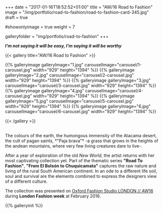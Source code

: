 +++
date = "2017-01-16T18:52:52+01:00"
title = "AW/16 Road to Fashion"
image = "/img/portfolio/road-to-fashion/road-to-fashion-card-345.jpg"
draft = true

#showonlyimage = true
weight = 7

galleryfolder = "img/portfolio/road-to-fashion"
+++

***I'm not saying it will be easy, I'm saying it will be worthy***

<!--more-->


{{< gallery title="AW/16 Road to Fashion" >}}

  {{% galleryimage galleryImage="1.jpg" carouselImage="carousel/1-carousel.jpg" width="929" height="1394" %}}
  {{% galleryimage galleryImage="2.jpg" carouselImage="carousel/2-carousel.jpg" width="929" height="1394" %}}
  {{% galleryimage galleryImage="3.jpg" carouselImage="carousel/3-carousel.jpg" width="929" height="1394" %}}
  {{% galleryimage galleryImage="4.jpg" carouselImage="carousel/4-carousel.jpg" width="929" height="1394" %}}
  {{% galleryimage galleryImage="5.jpg" carouselImage="carousel/5-carousel.jpg" width="929" height="1394" %}}
  {{% galleryimage galleryImage="6.jpg" carouselImage="carousel/6-carousel.jpg" width="929" height="1394" %}}

{{< /gallery >}}

<br/>
The colours of the earth, the humongous immensity of the Atacama desert, the cult of pagan saints, *"Paja brava"*  -a grass that grows in the heights of the andean mountains, where very few living creatures dare to live-.

After a year of exploration of the old *New World*, the artist returns with her most captivating collection yet. Part of the thematic series **"Road To Fashion"**, **"From El Bolsón to Chuquicamata"** captures the raw nature and living of the rural South American continent. In an ode to a different life soil, soul and survival are the elements combined to express the designers view of a different culture.

The collection was presented on <a href="http://www.oxfordfashionstudio.com/previous-shows/london-aw16/">Oxford Fashion Studio LONDON // AW16</a> during **London Fashion week** at February 2016.



{{% galleryinit %}}
